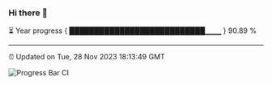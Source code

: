 ### Hi there 👋

⏳ Year progress { ███████████████████████████▁▁▁ } 90.89 %

---

⏰ Updated on Tue, 28 Nov 2023 18:13:49 GMT

![Progress Bar CI](https://github.com/liununu/liununu/workflows/Progress%20Bar%20CI/badge.svg)
